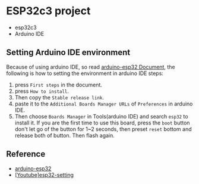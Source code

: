 # ESP32c3 project 
* esp32c3
* Arduino IDE

## Setting Arduino IDE environment
Because of using arduino IDE, so read [arduino-esp32 Document](https://docs.espressif.com/projects/arduino-esp32/en/latest/getting_started.html), the following is how to setting the environment in arduino IDE steps:
1.  press `First steps` in the document.
2.  press `How to install`.
3.  Then copy the `Stable release link`.
4.  paste it to the `Additional Boards Manager URLs` of `Preferences` in arduino IDE.
5.  Then choose `Boards Manager` in Tools(arduino IDE) and search `esp32` to install it. 
If you are the first time to use this board, press the `boot` button don't let go of the button for 1~2 seconds, then preset `reset` bottom and release both of button. Then flash again.
## Reference
* [arduino-esp32](https://github.com/espressif/arduino-esp32)
* [[Youtube]esp32-setting](https://www.youtube.com/watch?v=b01l9O43t5Y&t=206s)
